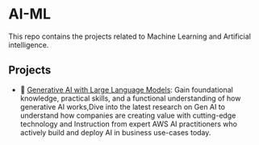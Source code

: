 # AI-ML
This repo contains the projects related to Machine Learning and Artificial intelligence.

## Projects

- 🔗 [Generative AI with Large Language Models](https://github.com/rkuma18/AI-ML/tree/main/Generative-AI-with-%20LLMs): Gain foundational knowledge, practical skills, and a functional understanding of how generative AI works,Dive into the latest research on Gen AI to understand how companies are creating value with cutting-edge technology and Instruction from expert AWS AI practitioners who actively build and deploy AI in business use-cases today.
